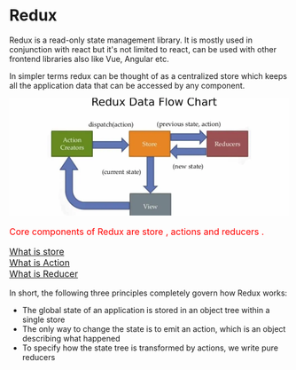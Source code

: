 # Redux
Redux is a read-only state management library. It is mostly used in conjunction with react but it's not limited to react, can be used with other frontend libraries also like Vue, Angular etc.

In simpler terms redux can be thought of as a centralized store which keeps all the application data that can be accessed by any component.

![Redux](redux)

<span style="color: red; font-size: 16px "> 

Core components of Redux are store , actions and reducers .<br/>

[What is store](redux)<br/>
[What is Action](./Actions.md)<br/>
[What is Reducer](./Reducers.md)<br/>

</span>

In short, the following three principles completely govern how Redux works:

+ The global state of an application is stored in an object tree within a single store
+ The only way to change the state is to emit an action, which is an object describing what happened
+ To specify how the state tree is transformed by actions, we write pure reducers